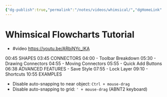 ```yaml
---
{"dg-publish":true,"permalink":"/notes/videos/whimsical/","dgHomeLink":true,"dgPassFrontmatter":false,"dgShowBacklinks":true,"dgShowLocalGraph":false}
---
```


# Whimsical Flowcharts Tutorial

- #video <https://youtu.be/ARbjNYc_lKA>

00:45 SHAPES
03:45 CONNECTORS
04:00 - Toolbar Breakdown
05:30 - Drawing Connectors
04:55 - Moving Connectors
05:55 - Quick Add Buttons
06:38 ADVANCED FEATURES - Save Style
07:55 - Lock Layer
09:10 - Shortcuts
10:55 EXAMPLES

- Disable auto-snapping to near object: `Ctrl + mouse-drag`
- Disable auto-snapping to grid: `' + mouse-drag` (ABNT2 keyboard)



